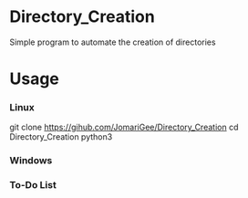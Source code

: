 # Directory_Creation
Simple program to automate the creation of directories

# Usage 
### Linux
git clone https://gihub.com/JomariGee/Directory_Creation
cd Directory_Creation 
python3

### Windows

### To-Do List 
